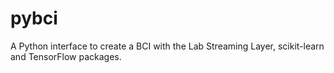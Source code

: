 # pybci
A Python interface to create a BCI with the Lab Streaming Layer, scikit-learn and TensorFlow packages.
